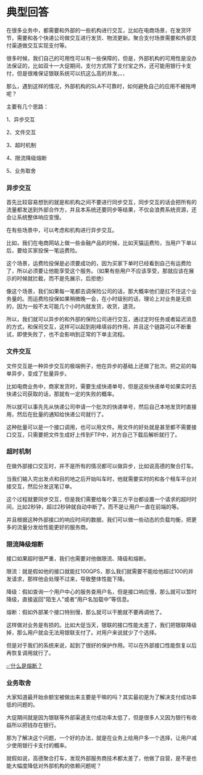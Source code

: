 # 典型回答


在很多业务中，都需要和外部的一些机构进行交互，比如在电商场景，在发货环节，需要和各个快递公司做交互进行发货、物流更新。聚合支付场景需要和外部支付渠道做交互实现支付等。



很多时候，我们自己的可用性可以有一些保障的，但是，外部机构的可用性是没办法保证的，比如双十一大促期间，支付方式除了支付宝之外，还可能用银行卡支付，但是很难保证银联系统可以抗这么高的并发。、、



那么，遇到这样的情况，外部机构的SLA不可靠时，如何避免自己的应用不被拖垮呢？



主要有几个思路：



1、异步交互

2、文件交互

3、超时机制

4、限流降级熔断

5、业务取舍



### 异步交互


首先比较容易想到的就是和机构之间不要进行同步交互，同步交互的话会把所有的流量都发送到外部合作方，并且本系统还要同步等结果，不仅会浪费系统资源，还会让系统整体响应变慢。



在有些场景中，可以考虑和机构进行异步交互。



比如，我们在电商网站上做一些金融产品的时候，比如天猫运费险，当用户下单以后，要给买家投保一笔运费险。



这个场景，运费险投保是必须要成功的，因为买家下单时已经看到自己有运费险了，所以必须要让他能享受这个服务。（如果有些用户不应该享受，那就应该在展示的时候就拦截，而不是先展示，后拒绝）



像这个场景，我们如果每一笔都去调保险公司的话，那大概率他们是扛不住这个业务量的。而运费险投保如果稍微晚一会，在小时级别的话，理论上对业务是无损的，因为一般不太可能几个小时内就发货，收货，退货。



所以，我们就可以异步的和外部的保险公司进行交互，通过定时任务或者延迟消息的方式，和保司交互，这样可以起到削峰填谷的作用，并且这个链路可以不断重试，即使失败了，也不会影响到正常的下单主流程。





### 文件交互


文件交互是一种异步交互的极端例子，他在异步的基础上还做了批次。把之前的每单异步，变成了批量异步。



比如电商业务中，商家发货时，需要生成快递单号，但是这些快递单号如果实时去快递公司获取的话，那就有一定的失败的概率。



所以就可以事先先从快递公司申请一个批次的快递单号，然后自己本地发货时直接用，然后在批量的通知给快递公司就行了。



这种批量可以是一个接口调用，也可以用文件。用文件的好处就是甚至都不需要接口交互，只需要把文件生成好上传到FTP中，对方自己下载后解析就行了。



### 超时机制


在做外部接口交互时，并不是所有的情况都可以做异步，比如说高德的聚合打车。



当我们输入完出发点和目的地之后开始叫车时，他就需要实时的和各个租车平台对接交互，然后分发这笔订单。



这个过程就要同步交互，但是我们需要给每个第三方平台都设置一个请求的超时时间，比如2秒钟，超过2秒钟就自动中断了。而不是让用户一直在前端的等。



并且根据这种外部接口的响应时间的数据，我们可以做一些动态的负载均衡，把更多的流量分发给性能更好的服务商。





### 限流降级熔断


接口如果超时很严重，我们也需要对他做限流、降级和熔断。



限流：就是假如他的接口就能扛100QPS，那么我们就需要不能给他超过100的并发请求，那样他会处理不过来，导致整体性能下降。



降级：假如查询一个用户中心的服务查用户名，但是接口响应慢，那么就可以暂时降级，直接返回"陌生人"或者“用户名加载中”等信息。



熔断：假如外部某个接口特别慢，那么就可以干脆就不要再调他了。



这样做对业务是有损的。比如大促当天，银联的接口性能太差了，我们把银联降级掉，那么用户就会无法用银联支付了。对用户来说就少了个选择。



但是对于我们的系统来说，起到了很好的保护作用。可以在外部接口性能恢复以后再恢复调用就行了。



[✅什么是熔断？](https://www.yuque.com/hollis666/qyhor6/fdequc)





### 业务取舍


大家知道最开始余额宝被做出来主要是干嘛的吗？其实最初是为了解决支付成功率低的问题的。



大促期间就是因为银联等外部渠道支付成功率太低了，但是很多人又因为银行有收益所以把钱存在银行。



那为了解决这个问题，一个好的办法，就是在业务上给用户多一个选择，让用户减少使用银行卡支付的概率。



就假如说，高德聚合打车，发现外部服务商技术都太差了，他做了自营，是不是也能大幅度降低对外部机构的依赖问题呢？

